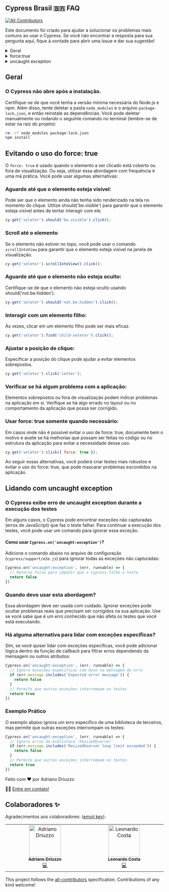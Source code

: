 ## Cypress Brasil 🇧🇷 FAQ
<!-- ALL-CONTRIBUTORS-BADGE:START - Do not remove or modify this section -->
[![All Contributors](https://img.shields.io/badge/all_contributors-2-orange.svg?style=flat-square)](#contributors-)
<!-- ALL-CONTRIBUTORS-BADGE:END -->

Este documento foi criado para ajudar a solucionar os problemas mais comuns ao usar o Cypress. Se você não encontrar a resposta para sua pergunta aqui, fique à vontade para abrir uma issue e dar sua sugestão!

<details>
  <summary>
    <a>Geral</a>
  </summary>
  
  <a name="geral"></a>
  
  - [Cypress não abre após a instalação](#o-cypress-não-abre-após-a-instalação)
</details>

<details>
  <summary>
    <a>force:true</a>
  </summary>
  
  <a name="force:true"></a>
  
  - [Evitando o uso do force:true](#evitando-o-uso-do-force-true)
</details>

<details>
  <summary>
    <a>uncaught exception</a>
  </summary>
  
  <a name="uncaught exception"></a>  
  
  - [Lidando com uncaught exception](#lidando-com-uncaught-exception)
</details>




## Geral
### O Cypress não abre após a instalação.

Certifique-se de que você tenha a versão mínima necessária do Node.js e npm. Além disso, tente deletar a pasta `node_modules` e o arquivo `package-lock.json`, e então reinstale as dependências. Você pode deletar manualmente ou rodando o seguinte comando no terminal (lembre-se de estar na raiz do projeto):

```bash
rm -rf node_modules package-lock.json
npm install
```
## Evitando o uso do force: true

O `force: true` é usado quando o elemento a ser clicado está coberto ou fora de visualização. Ou seja, utilizar essa abordagem com frequência é uma má prática. Você pode usar algumas alternativas:

### Aguarde até que o elemento esteja visível:
Pode ser que o elemento ainda não tenha sido renderizado na tela no momento do clique. Utilize should('be.visible') para garantir que o elemento esteja visível antes de tentar interagir com ele.

```javascript
cy.get('seletor').should('be.visible').click();
```

### Scroll até o elemento
Se o elemento não estiver no topo, você pode usar o comando `scrollIntoView` para garantir que o elemento esteja visível na janela de visualização.

```javascript
cy.get('seletor').scrollIntoView().click();
```

### Aguarde até que o elemento não esteja oculto:
Certifique-se de que o elemento não esteja oculto usando should('not.be.hidden').

```javascript
cy.get('seletor').should('not.be.hidden').click();
```

### Interagir com um elemento filho:
Às vezes, clicar em um elemento filho pode ser mais eficaz.

```javascript
cy.get('seletor').find('child-seletor').click();
```

### Ajustar a posição de clique:
Especificar a posição do clique pode ajudar a evitar elementos sobrepostos.

```javascript
cy.get('seletor').click('center');
```

### Verificar se há algum problema com a aplicação:
Elementos sobrepostos ou fora de visualização podem indicar problemas na aplicação em si. Verifique se há algo errado no layout ou no comportamento da aplicação que possa ser corrigido.

### Usar force: true somente quando necessário:
Em casos onde não é possível evitar o uso de force: true, documente bem o motivo e avalie se há melhorias que possam ser feitas no código ou no estrutura da aplicação para evitar a necessidade desse uso.

```javascript
cy.get('seletor').click({ force: true });
```

Ao seguir essas alternativas, você poderá criar testes mais robustos e evitar o uso do force: true, que pode mascarar problemas escondidos na aplicação.

## Lidando com uncaught exception

### O Cypress exibe erro de uncaught exception durante a execução dos testes

Em alguns casos, o Cypress pode encontrar exceções não capturadas (erros de JavaScript) que faz o teste falhar. Para continuar a execução dos testes, você pode usar um comando para ignorar essa exceção.

#### Como usar `Cypress.on('uncaught:exception')`?

Adicione o comando abaixo no arquivo de configuração (`cypress/support/e2e.js`) para ignorar todas as exceções não capturadas:

```javascript
Cypress.on('uncaught:exception', (err, runnable) => {
  // Retorna false para impedir que o Cypress falhe o teste
  return false
})
```
### Quando devo usar esta abordagem?

Essa abordagem deve ser usada com cuidado. Ignorar exceções pode ocultar problemas reais que precisam ser corrigidos na sua aplicação. Use se você sabe que é um erro conhecido que não afeta os testes que você está executando.

### Há alguma alternativa para lidar com exceções específicas?

Sim, se você quiser lidar com exceções específicas, você pode adicionar lógica dentro da função de callback para filtrar erros dependendo da mensagem ou outros atributos:

```javascript
Cypress.on('uncaught:exception', (err, runnable) => {
  // Ignora exceções específicas com base na mensagem de erro
  if (err.message.includes('Expected error message')) {
    return false
  }
  // Permite que outras exceções interrompam os testes
  return true
})
```
### Exemplo Prático

O exemplo abaixo ignora um erro específico de uma biblioteca de terceiros, mas permite que outras exceções interrompam os testes:

```javascript
Cypress.on('uncaught:exception', (err, runnable) => {
  // Ignora erros da biblioteca 'ResizeObserver'
  if (err.message.includes('ResizeObserver loop limit exceeded')) {
    return false
  }
  // Permite que outras exceções interrompam os testes
  return true
})
```


Feito com ❤️ por Adriano Driuzzo 

👋🏽 [Entre em contato!](https://www.linkedin.com/in/adriano-driuzzo/)

## Colaboradores ✨

Agradecimentos aos colaboradores: ([emoji key](https://allcontributors.org/docs/en/emoji-key)):

<!-- ALL-CONTRIBUTORS-LIST:START - Do not remove or modify this section -->
<!-- prettier-ignore-start -->
<!-- markdownlint-disable -->
<table>
  <tbody>
    <tr>
      <td align="center" valign="top" width="14.28%"><a href="https://github.com/driuzzo"><img src="https://avatars.githubusercontent.com/u/16465816?v=4?s=100" width="100px;" alt="Adriano Driuzzo"/><br /><sub><b>Adriano Driuzzo</b></sub></a><br /><a href="https://github.com/driuzzo/cypress-faq/commits?author=driuzzo" title="Code">💻</a></td>
      <td align="center" valign="top" width="14.28%"><a href="https://github.com/leolpc21"><img src="https://avatars.githubusercontent.com/u/43275999?v=4?s=100" width="100px;" alt="Leonardo Costa"/><br /><sub><b>Leonardo Costa</b></sub></a><br /><a href="https://github.com/driuzzo/cypress-faq/commits?author=leolpc21" title="Code">💻</a></td>
    </tr>
  </tbody>
</table>

<!-- markdownlint-restore -->
<!-- prettier-ignore-end -->

<!-- ALL-CONTRIBUTORS-LIST:END -->

This project follows the [all-contributors](https://github.com/all-contributors/all-contributors) specification. Contributions of any kind welcome!